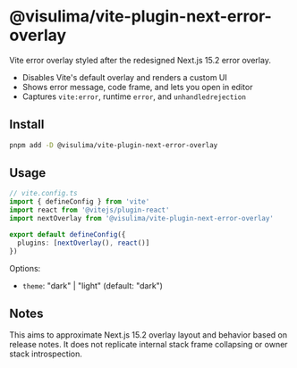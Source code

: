 # @visulima/vite-plugin-next-error-overlay

Vite error overlay styled after the redesigned Next.js 15.2 error overlay.

- Disables Vite's default overlay and renders a custom UI
- Shows error message, code frame, and lets you open in editor
- Captures `vite:error`, runtime `error`, and `unhandledrejection`

## Install

```bash
pnpm add -D @visulima/vite-plugin-next-error-overlay
```

## Usage

```ts
// vite.config.ts
import { defineConfig } from 'vite'
import react from '@vitejs/plugin-react'
import nextOverlay from '@visulima/vite-plugin-next-error-overlay'

export default defineConfig({
  plugins: [nextOverlay(), react()]
})
```

Options:

- `theme`: "dark" | "light" (default: "dark")

## Notes

This aims to approximate Next.js 15.2 overlay layout and behavior based on release notes. It does not replicate internal stack frame collapsing or owner stack introspection.